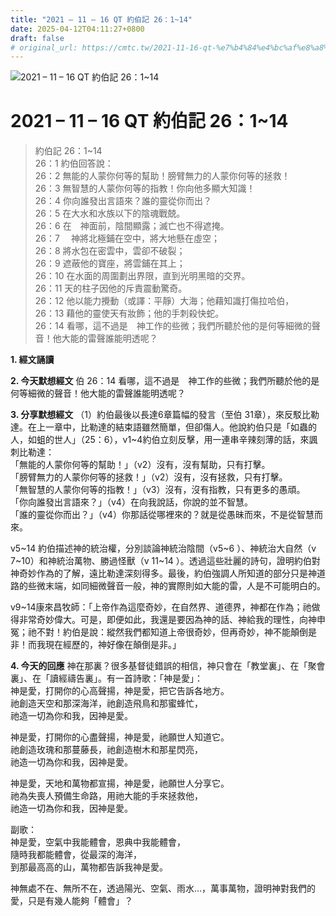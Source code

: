 ```yaml
---
title: "2021 – 11 – 16 QT 約伯記 26：1~14"
date: 2025-04-12T04:11:27+0800
draft: false
# original_url: https://cmtc.tw/2021-11-16-qt-%e7%b4%84%e4%bc%af%e8%a8%98-26%ef%bc%9a114
---
```


![2021 – 11 – 16 QT 約伯記 26：1\~14](/images/qt.jpg   "2021 – 11 – 16 QT 約伯記 26：1\~14")

# 2021 – 11 – 16 QT 約伯記 26：1\~14

> 約伯記 26：1\~14  
> 26：1 約伯回答說：  
> 26：2 無能的人蒙你何等的幫助！膀臂無力的人蒙你何等的拯救！  
> 26：3 無智慧的人蒙你何等的指教！你向他多顯大知識！  
> 26：4 你向誰發出言語來？誰的靈從你而出？  
> 26：5 在大水和水族以下的陰魂戰兢。  
> 26：6 在　神面前，陰間顯露；滅亡也不得遮掩。  
> 26：7 　神將北極鋪在空中，將大地懸在虛空；  
> 26：8 將水包在密雲中，雲卻不破裂；  
> 26：9 遮蔽他的寶座，將雲鋪在其上；  
> 26：10 在水面的周圍劃出界限，直到光明黑暗的交界。  
> 26：11 天的柱子因他的斥責震動驚奇。  
> 26：12 他以能力攪動（或譯：平靜）大海；他藉知識打傷拉哈伯，  
> 26：13 藉他的靈使天有妝飾；他的手刺殺快蛇。  
> 26：14 看哪，這不過是　神工作的些微；我們所聽於他的是何等細微的聲音！他大能的雷聲誰能明透呢？

**1. 經文誦讀**

**2.  今天默想經文**
伯 26：14 看哪，這不過是　神工作的些微；我們所聽於他的是何等細微的聲音！他大能的雷聲誰能明透呢？

**3. 分享默想經文**
（1）約伯最後以長達6章篇幅的發言（至伯 31章），來反駁比勒達。在上一章中，比勒達的結束語雖然簡單，但卻傷人。他說約伯只是「如蟲的人，如蛆的世人」（25：6），v1\~4約伯立刻反擊，用一連串辛辣刻薄的話，來諷刺比勒達：  
「無能的人蒙你何等的幫助！」（v2）沒有，沒有幫助，只有打擊。  
「膀臂無力的人蒙你何等的拯救！」（v2）沒有，沒有拯救，只有打擊。  
「無智慧的人蒙你何等的指教！」（v3）沒有，沒有指教，只有更多的愚頑。  
「你向誰發出言語來？」（v4）在向我說話，你說的並不智慧。  
「誰的靈從你而出？」（v4）你那話從哪裡來的？就是從愚昧而來，不是從智慧而來。

v5\~14 約伯描述神的統治權，分別談論神統治陰間（v5\~6 ）、神統治大自然（v 7\~10）和神統治萬物、勝過怪獸（v 11\~14 ）。透過這些壯麗的詩句，證明約伯對神奇妙作為的了解，遠比勒達深刻得多。最後，約伯強調人所知道的部分只是神道路的些微末端，如同細微聲音一般，神的實際則如大能的雷，人是不可能明白的。

v9\~14康來昌牧師：「上帝作為這麼奇妙，在自然界、道德界，神都在作為；祂做得非常奇妙偉大。可是，即便如此，我還是要因為神的話、神給我的理性，向神申冤；祂不對！約伯是說：縱然我們都知道上帝很奇妙，但再奇妙，神不能顛倒是非！而我現在經歷的，神好像在顛倒是非。」

**4. 今天的回應**
神在那裏？很多基督徒錯誤的相信，神只會在「教堂裏」、在「聚會裏」、在「讀經禱告裏」。有一首詩歌：「神是愛」：  
神是愛，打開你的心高聲揚，神是愛，把它告訴各地方。  
祂創造天空和那深海洋，祂創造飛鳥和那蜜蜂忙，  
祂造一切為你和我，因神是愛。

神是愛，打開你的心盡聲揚，神是愛，祂願世人知道它。  
祂創造玫瑰和那蔓藤長，祂創造樹木和那星閃亮，  
祂造一切為你和我，因神是愛。

神是愛，天地和萬物都宣揚，神是愛，祂願世人分享它。  
祂為失喪人預備生命路，用祂大能的手來拯救他，  
祂造一切為你和我，因神是愛。

副歌：  
神是愛，空氣中我能體會，恩典中我能體會，  
隨時我都能體會，從最深的海洋，  
到那最高高的山，萬物都告訴我神是愛。

神無處不在、無所不在，透過陽光、空氣、雨水…，萬事萬物，證明神對我們的愛，只是有幾人能夠「體會」？
